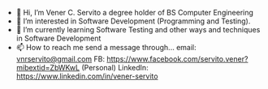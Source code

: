 - 👋 Hi, I’m Vener C. Servito a degree holder of BS Computer Engineering
- 👀 I’m interested in Software Development (Programming and Testing).
- 🌱 I’m currently learning Software Testing and other ways and techniques in Software Development
- 📫 How to reach me send a message through...
email: vnrservito@gmail.com
FB: https://www.facebook.com/servito.vener?mibextid=ZbWKwL (Personal)
LinkedIn: https://www.linkedin.com/in/vener-servito


<!---
notveitoo/notveitoo is a ✨ special ✨ repository because its `README.md` (this file) appears on your GitHub profile.
You can click the Preview link to take a look at your changes.
- 💞️ I’m looking to collaborate on ...
--->
